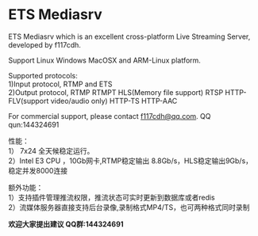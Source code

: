 ﻿# ETS Mediasrv

ETS Mediasrv which is an excellent cross-platform Live Streaming Server, developed by f117cdh.

Support Linux Windows MacOSX and ARM-Linux platform.

Supported protocols:   
1)Input protocol, RTMP and ETS    
2)Output protocol, RTMP RTMPT HLS(Memory file support) RTSP HTTP-FLV(support video/audio only) HTTP-TS HTTP-AAC


For commercial support, please contact   f117cdh@qq.com.   QQ qun:144324691

性能：  
1） 7x24 全天候稳定运行。  
2）Intel E3 CPU ，10Gb网卡,RTMP稳定输出 8.8Gb/s，HLS稳定输出9Gb/s，稳定并发8000连接   

额外功能：  
1）支持插件管理推流权限，推流状态可实时更新到数据库或者redis   
2）流媒体服务器直接支持后台录像,录制格式MP4/TS，也可两种格式同时录制   



**欢迎大家提出建议 QQ群:144324691**
